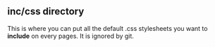 ## inc/css directory

This is where you can put all the default .css stylesheets you want to
**include** on every pages.
It is ignored by git.